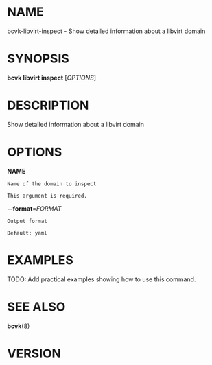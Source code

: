 # NAME

bcvk-libvirt-inspect - Show detailed information about a libvirt domain

# SYNOPSIS

**bcvk libvirt inspect** [*OPTIONS*]

# DESCRIPTION

Show detailed information about a libvirt domain

# OPTIONS

<!-- BEGIN GENERATED OPTIONS -->
**NAME**

    Name of the domain to inspect

    This argument is required.

**--format**=*FORMAT*

    Output format

    Default: yaml

<!-- END GENERATED OPTIONS -->

# EXAMPLES

TODO: Add practical examples showing how to use this command.

# SEE ALSO

**bcvk**(8)

# VERSION

<!-- VERSION PLACEHOLDER -->
